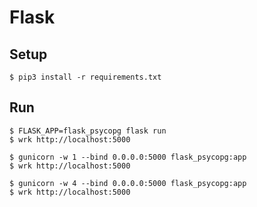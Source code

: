 # Flask

## Setup

    $ pip3 install -r requirements.txt

## Run

    $ FLASK_APP=flask_psycopg flask run
    $ wrk http://localhost:5000

    $ gunicorn -w 1 --bind 0.0.0.0:5000 flask_psycopg:app
    $ wrk http://localhost:5000

    $ gunicorn -w 4 --bind 0.0.0.0:5000 flask_psycopg:app
    $ wrk http://localhost:5000